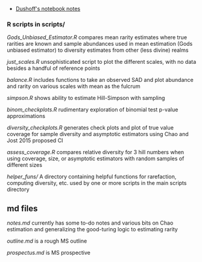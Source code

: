 
* [Dushoff's notebook notes](http://dushoff.github.io/notebook/diversity.html)

### R scripts in scripts/

*Gods_Unbiased_Estimator.R* compares mean rarity estimates where true rarities are known and sample abundances used in mean estimation (Gods unbiased estimator) to diversity estimates from other (less divine) realms

*just_scales.R* unsophisticated script to plot the different scales, with no data besides a handful of reference points


*balance.R* includes functions to take an observed SAD and plot abundance and rarity on various scales with mean as the fulcrum

*simpson.R* shows ability to estimate Hill-Simpson with sampling

*binom_checkplots.R* rudimentary exploration of binomial test p-value approximations

*diversity_checkplots.R* generates check plots and plot of true value coverage for sample diversity and asymptotic estimators using Chao and Jost 2015 proposed CI

*assess_coverage.R* compares relative diversity for 3 hill numbers when using coverage, size, or asymptotic estimators with random samples of different sizes

*helper_funs/* A directory containing helpful functions for rarefaction, computing diversity, etc. used by one or more scripts in the main scripts directory



## md files
*notes.md* currently has some to-do notes and various bits on Chao estimation and generalizing the good-turing logic to estimating rarity

*outline.md* is a rough MS outline

*prospectus.md* is MS prospective